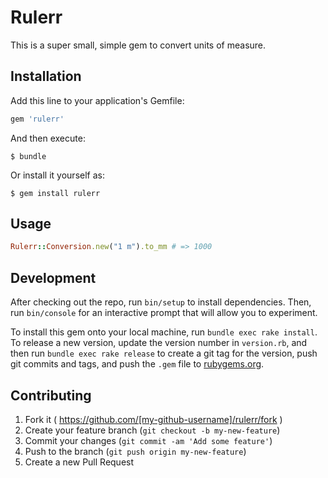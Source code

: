 # Rulerr

This is a super small, simple gem to convert units of measure.

## Installation

Add this line to your application's Gemfile:

```ruby
gem 'rulerr'
```

And then execute:

    $ bundle

Or install it yourself as:

    $ gem install rulerr

## Usage

```ruby
Rulerr::Conversion.new("1 m").to_mm # => 1000
```

## Development

After checking out the repo, run `bin/setup` to install dependencies. Then, run `bin/console` for an interactive prompt that will allow you to experiment.

To install this gem onto your local machine, run `bundle exec rake install`. To release a new version, update the version number in `version.rb`, and then run `bundle exec rake release` to create a git tag for the version, push git commits and tags, and push the `.gem` file to [rubygems.org](https://rubygems.org).

## Contributing

1. Fork it ( https://github.com/[my-github-username]/rulerr/fork )
2. Create your feature branch (`git checkout -b my-new-feature`)
3. Commit your changes (`git commit -am 'Add some feature'`)
4. Push to the branch (`git push origin my-new-feature`)
5. Create a new Pull Request
